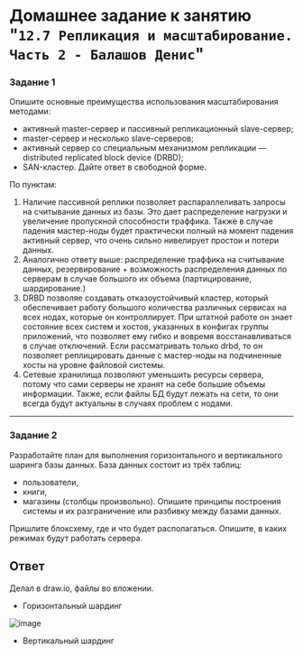 # Домашнее задание к занятию "`12.7 Репликация и масштабирование. Часть 2 - Балашов Денис`"
   
### Задание 1
Опишите основные преимущества использования масштабирования методами:

- активный master-сервер и пассивный репликационный slave-сервер;
- master-сервер и несколько slave-серверов;
- активный сервер со специальным механизмом репликации — distributed replicated block device (DRBD);
- SAN-кластер.
Дайте ответ в свободной форме.

По пунктам: 
1. Наличие пассивной реплики позволяет распараллеливать запросы на считывание данных из базы. Это дает распределение нагрузки и увеличение пропускной способности траффика. Также в случае падения мастер-ноды будет практически полный на момент падения активный сервер, что очень сильно нивелирует простои и потери данных.
2. Аналогично ответу выше: распределение траффика на считывание данных, резервирование + возможность распределения данных по серверам в случае большого их объема (партицирование, шардирование.)
3. DRBD позволяе создавать отказоустойчивый кластер, который обеспечивает работу большого количества различных сервисах на всех нодах, которые он контроллирует. При штатной работе он знает состояние всех систем и хостов, указанных в конфигах группы приложений, что позволяет ему гибко и вовремя восстанавливаться в случае отключений. Если рассматривать только drbd, то он позволяет реплицировать данные с мастер-ноды на подчиненные хосты на уровне файловой системы.
4. Сетевые хранилища позволяют уменьшить ресурсы сервера, потому что сами серверы не хранят на себе большие объемы информации. Также, если файлы БД будут лежать на сети, то они всегда будут актуальны в случаях проблем с нодами.

---

### Задание 2
Разработайте план для выполнения горизонтального и вертикального шаринга базы данных. База данных состоит из трёх таблиц:

- пользователи,
- книги,
- магазины (столбцы произвольно).
Опишите принципы построения системы и их разграничение или разбивку между базами данных.

Пришлите блоксхему, где и что будет располагаться. Опишите, в каких режимах будут работать сервера.

## Ответ

Делал в draw.io, файлы во вложении.

- Горизонтальный шардинг

![image](https://user-images.githubusercontent.com/117297288/221372526-049af899-a6b1-4d6d-91f1-439e07675ba9.png)

- Вертикальный шардинг
